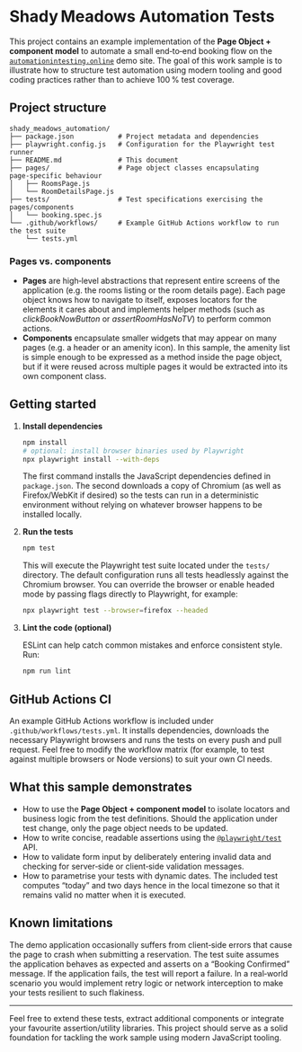 # Shady Meadows Automation Tests

This project contains an example implementation of the **Page Object + component model** to automate a small end‑to‑end booking flow on the [`automationintesting.online`](https://automationintesting.online) demo site.  The goal of this work sample is to illustrate how to structure test automation using modern tooling and good coding practices rather than to achieve 100 % test coverage.

## Project structure

```
shady_meadows_automation/
├── package.json           # Project metadata and dependencies
├── playwright.config.js   # Configuration for the Playwright test runner
├── README.md              # This document
├── pages/                 # Page object classes encapsulating page‑specific behaviour
│   ├── RoomsPage.js
│   └── RoomDetailsPage.js
├── tests/                 # Test specifications exercising the pages/components
│   └── booking.spec.js
└── .github/workflows/     # Example GitHub Actions workflow to run the test suite
    └── tests.yml
```

### Pages vs. components

* **Pages** are high‑level abstractions that represent entire screens of the application (e.g. the rooms listing or the room details page).  Each page object knows how to navigate to itself, exposes locators for the elements it cares about and implements helper methods (such as _clickBookNowButton_ or _assertRoomHasNoTV_) to perform common actions.
* **Components** encapsulate smaller widgets that may appear on many pages (e.g. a header or an amenity icon).  In this sample, the amenity list is simple enough to be expressed as a method inside the page object, but if it were reused across multiple pages it would be extracted into its own component class.

## Getting started

1. **Install dependencies**

   ```sh
   npm install
   # optional: install browser binaries used by Playwright
   npx playwright install --with-deps
   ```

   The first command installs the JavaScript dependencies defined in `package.json`.  The second downloads a copy of Chromium (as well as Firefox/WebKit if desired) so the tests can run in a deterministic environment without relying on whatever browser happens to be installed locally.

2. **Run the tests**

   ```sh
   npm test
   ```

   This will execute the Playwright test suite located under the `tests/` directory.  The default configuration runs all tests headlessly against the Chromium browser.  You can override the browser or enable headed mode by passing flags directly to Playwright, for example:

   ```sh
   npx playwright test --browser=firefox --headed
   ```

3. **Lint the code (optional)**

   ESLint can help catch common mistakes and enforce consistent style.  Run:

   ```sh
   npm run lint
   ```

## GitHub Actions CI

An example GitHub Actions workflow is included under `.github/workflows/tests.yml`.  It installs dependencies, downloads the necessary Playwright browsers and runs the tests on every push and pull request.  Feel free to modify the workflow matrix (for example, to test against multiple browsers or Node versions) to suit your own CI needs.

## What this sample demonstrates

* How to use the **Page Object + component model** to isolate locators and business logic from the test definitions.  Should the application under test change, only the page object needs to be updated.
* How to write concise, readable assertions using the [`@playwright/test`](https://playwright.dev/docs/test-intro) API.
* How to validate form input by deliberately entering invalid data and checking for server‑side or client‑side validation messages.
* How to parametrise your tests with dynamic dates.  The included test computes “today” and two days hence in the local timezone so that it remains valid no matter when it is executed.

## Known limitations

The demo application occasionally suffers from client‑side errors that cause the page to crash when submitting a reservation.  The test suite assumes the application behaves as expected and asserts on a “Booking Confirmed” message.  If the application fails, the test will report a failure.  In a real‑world scenario you would implement retry logic or network interception to make your tests resilient to such flakiness.

---

Feel free to extend these tests, extract additional components or integrate your favourite assertion/utility libraries.  This project should serve as a solid foundation for tackling the work sample using modern JavaScript tooling.